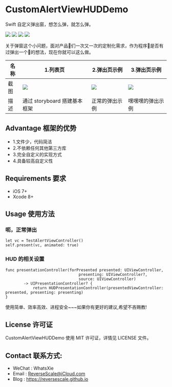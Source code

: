 # CustomAlertViewHUDDemo
Swift 自定义弹出窗，想怎么弹，就怎么弹。

![](https://img.shields.io/badge/platform-iOS-red.svg) 
![](https://img.shields.io/badge/language-Swift--C-orange.svg) 
![](https://img.shields.io/badge/download-295K-brightgreen.svg)
![](https://img.shields.io/badge/license-MIT%20License-brightgreen.svg) 

关于弹窗这个小问题，面对产品🐶们一次又一次的定制化需求，作为程序🙈是否有过弹出一个💩的想法，现在你就可以这么做。

| 名称 |1.列表页 |2.弹出页示例 |3.弹出页示例 |
| ------------- | ------------- | ------------- | ------------- |
| 截图 | ![](http://og1yl0w9z.bkt.clouddn.com/17-9-15/65879066.jpg) | ![](http://og1yl0w9z.bkt.clouddn.com/17-9-15/1613835.jpg) | ![](http://og1yl0w9z.bkt.clouddn.com/17-9-15/84045025.jpg) |
| 描述 | 通过 storyboard 搭建基本框架 | 正常的弹出示例 | 嘿嘿嘿的弹出示例 |


## Advantage 框架的优势
* 1.文件少，代码简洁
* 2.不依赖任何其他第三方库
* 3.完全自定义的实现方式
* 4.具备较高自定义性


## Requirements 要求
* iOS 7+
* Xcode 8+


## Usage 使用方法
### 呃，正常弹出
```
let vc = TestAlertViewController()
self.present(vc, animated: true)
```
### HUD 的相关设置
```
func presentationController(forPresented presented: UIViewController,
                                presenting: UIViewController?,
                                source: UIViewController)
        -> UIPresentationController? {
            return HUDPresentationController(presentedViewController: presented, presenting: presenting)
}
```

使用简单、效率高效、进程安全~~~如果你有更好的建议,希望不吝赐教!


## License 许可证
CustomAlertViewHUDDemo 使用 MIT 许可证，详情见 LICENSE 文件。


## Contact 联系方式:
* WeChat : WhatsXie
* Email : ReverseScale@iCloud.com
* Blog : https://reversescale.github.io

